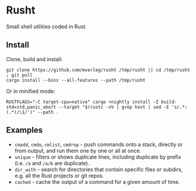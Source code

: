 
# Rusht

Small shell utilities coded in Rust.

## Install

Clone, build and install:

    git clone https://github.com/mverleg/rusht /tmp/rusht || cd /tmp/rusht ; git pull
    cargo install --bins --all-features --path /tmp/rusht

Or in minified mode:

	RUSTFLAGS="-C target-cpu=native" cargo +nightly install -Z build-std=std,panic_abort --target "$(rustc -vV | grep host | sed -E 's/.*: (.*)/\1/')" --path .

## Examples

* `cmadd`, `cmdo`, `cmlist`, `cmdrop` - push commands onto a stack, directly or from output, and run them one by one or all at once.
* `unique` - filters or shows duplicate lines, including duplicate by prefix (i.e. `/a` and `/a/b` are duplicate).
* `dir_with` - search for directories that contain specific files or subdirs, e.g. all the Rust projects or git repos.
* `cached` - cache the output of a command for a given amount of time.


